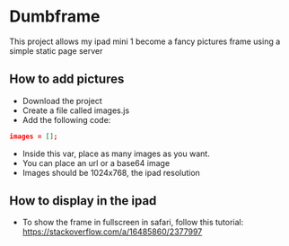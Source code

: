# Dumbframe
This project allows my ipad mini 1 become a fancy pictures frame using a simple static page server

## How to add pictures
-  Download the project
-  Create a file called images.js
-  Add the following code:
``` json
images = [];
```
-  Inside this var, place as many images as you want.
-  You can place an url or a base64 image
-  Images should be 1024x768, the ipad resolution

## How to display in the ipad
-  To show the frame in fullscreen in safari, follow this tutorial: https://stackoverflow.com/a/16485860/2377997
